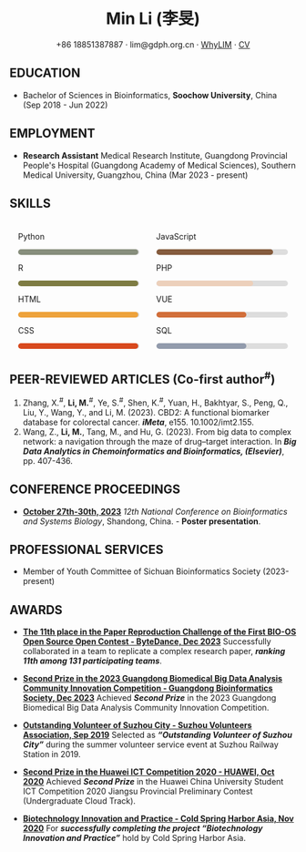 <center>
     <h1>Min Li (李旻)</h1>
     <div>
         <span>
             <i class="fa-solid fa-phone"></i>
             +86 18851387887
         </span>
         ·
         <span>
             <i class="fa-solid fa-envelope"></i>
             lim@gdph.org.cn
         </span>
         ·
         <span>
             <i class="fa-brands fa-github"></i>
             <a href="https://github.com/WhyLIM">WhyLIM</a>
         </span>
         ·
         <span>
             <i class="fa-brands fa-chrome"></i>
             <a href="cv.limina.top">CV</a>
         </span>
     </div>
 </center>

## <i class="fa-solid fa-graduation-cap"></i> EDUCATION

- Bachelor of Sciences in Bioinformatics, **Soochow University**, China (Sep 2018 - Jun 2022)

## <i class="fa-solid fa-address-card"></i> EMPLOYMENT

- **Research Assistant**
  Medical Research Institute, Guangdong Provincial People's Hospital (Guangdong Academy of Medical Sciences), Southern Medical University, Guangzhou, China (Mar 2023 - present)

## <i class="fa-solid fa-chart-column"></i> SKILLS

<div class="row">
    <div class="column left">
        <p><i class="fa-brands fa-python"></i> Python</p>
        <div class="container">
            <div class="skills python">90%</div>
        </div>
        <p><i class="fa-solid fa-registered"></i> R</p>
        <div class="container">
            <div class="skills r">80%</div>
        </div>
        <p><i class="fa-brands fa-html5"></i> HTML</p>
        <div class="container">
            <div class="skills html">65%</div>
        </div>
        <p><i class="fa-brands fa-css3-alt"></i> CSS</p>
        <div class="container">
            <div class="skills css">60%</div>
        </div>
    </div>
    <div class="column right">
        <p><i class="fa-brands fa-js"></i> JavaScript</p>
        <div class="container">
            <div class="skills js">60%</div>
        </div>
        <p><i class="fa-brands fa-php"></i> PHP</p>
        <div class="container">
            <div class="skills php">60%</div>
        </div>
        <p><i class="fa-brands fa-vuejs"></i> VUE</p>
        <div class="container">
            <div class="skills vue">60%</div>
        </div>
        <p><i class="fa-solid fa-database"></i> SQL</p>
        <div class="container">
            <div class="skills sql">60%</div>
        </div>
    </div>
</div>

## <i class="fa-brands fa-researchgate"></i> PEER-REVIEWED ARTICLES (Co-first author<sup>#</sup>)

1. Zhang, X.<sup>#</sup>, **Li, M.**<sup>#</sup>, Ye, S.<sup>#</sup>, Shen, K.<sup>#</sup>, Yuan, H., Bakhtyar, S., Peng, Q., Liu, Y., Wang, Y., and Li, M. (2023). CBD2: A functional biomarker database for colorectal cancer. ***iMeta***, e155. 10.1002/imt2.155.
2. Wang, Z., **Li, M.**, Tang, M., and Hu, G. (2023). From big data to complex network: a navigation through the maze of drug–target interaction. In ***Big Data Analytics in Chemoinformatics and Bioinformatics, (Elsevier)***, pp. 407-436.

## <i class="fa-solid fa-clipboard-user"></i> CONFERENCE PROCEEDINGS

- **<u>October 27th-30th, 2023</u>**
  *12th National Conference on Bioinformatics and Systems Biology*, Shandong, China. - **Poster presentation**.

## <i class="fa-solid fa-star"></i> PROFESSIONAL SERVICES

- Member of Youth Committee of Sichuan Bioinformatics Society (2023-present)

## <i class="fa-solid fa-medal"></i> AWARDS

- **<u>The 11th place in the Paper Reproduction Challenge of the First BIO-OS Open Source Open Contest - ByteDance, Dec 2023</u>**
  Successfully collaborated in a team to replicate a complex research paper, ***ranking 11th among 131 participating teams***.

- **<u>Second Prize in the 2023 Guangdong Biomedical Big Data Analysis Community Innovation Competition - Guangdong Bioinformatics Society, Dec 2023</u>**
  Achieved ***Second Prize*** in the 2023 Guangdong Biomedical Big Data Analysis Community Innovation Competition.

- **<u>Outstanding Volunteer of Suzhou City - Suzhou Volunteers Association, Sep 2019</u>**
  Selected as ***“Outstanding Volunteer of Suzhou City”*** during the summer volunteer service event at Suzhou Railway Station in 2019.

- **<u>Second Prize in the Huawei ICT Competition 2020 - HUAWEI, Oct 2020</u>**
  Achieved ***Second Prize*** in the Huawei China University Student ICT Competition 2020 Jiangsu Provincial Preliminary Contest (Undergraduate Cloud Track).

- **<u>Biotechnology Innovation and Practice - Cold Spring Harbor Asia, Nov 2020</u>**
  For ***successfully completing the project “Biotechnology Innovation and Practice”*** hold by Cold Spring Harbor Asia.

<head>
  <link href="./fa/css/fontawesome.css" rel="stylesheet">
  <link href="./fa/css/brands.css" rel="stylesheet">
  <link href="./fa/css/solid.css" rel="stylesheet">
  <link href="./fa/css/regular.css" rel="stylesheet">
</head>
<style>
.row {
    display: flex;
}
.column {
    flex: 50%;
    margin: 6px 15px;
}
.container {
    width: 100%;
    height: 10px;
    background-color: #ddd;
    overflow: hidden;
    border-radius: 10px;
}
.skills {
    text-align: right;
    padding-right: 20px;
    line-height: 40px;
    color: white;
    height: 10px;
    border-radius: 10px;
}
.python {width: 90%; background-color: #878E7C;}
.r {width: 90%; background-color: #7E7C43;}
.html {width: 90%; background-color: #EEA23B;}
.css {width: 90%; background-color: #D8491D;}
.js {width: 80%; background-color: #855C3E;}
.php {width: 65%; background-color: #ECD0BB;}
.vue {width: 60%; background-color: #D26E3A;}
.sql {width: 60%; background-color: #929BAC;}
</style>

